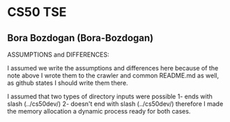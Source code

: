 # CS50 TSE
## Bora Bozdogan (Bora-Bozdogan)

ASSUMPTIONS and DIFFERENCES: 

I assumed we write the assumptions and differences here because of the note above
I wrote them to the crawler and common README.md as well, as github states I should
write them there.

I assumed that two types of directory inputs were possible
    1- ends with slash (../cs50dev/)
    2- doesn't end with slash (../cs50dev/)
    therefore I made the memory allocation a dynamic process ready for both cases.


